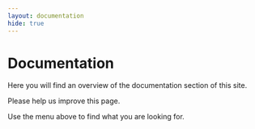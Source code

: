 ```yaml
---
layout: documentation
hide: true
---
```

# Documentation

Here you will find an overview of the documentation section of this site.

Please help us improve this page.

Use the menu above to find what you are looking for.
